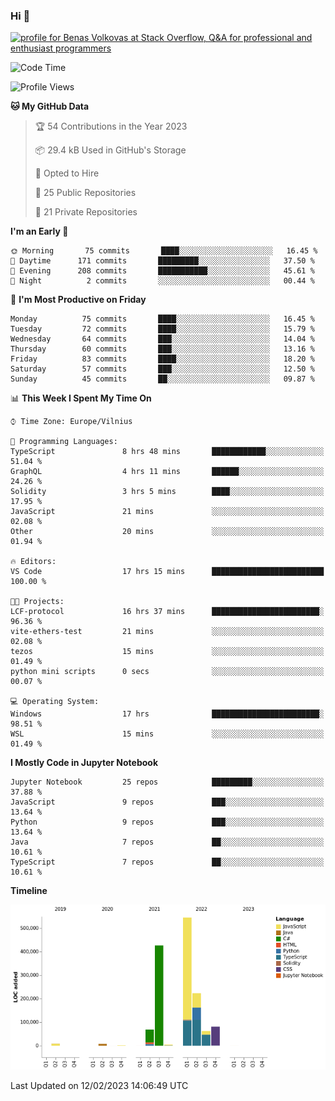 ### Hi 👋
<a href="https://stackoverflow.com/users/14954249/benas-volkovas"><img src="https://stackoverflow.com/users/flair/14954249.png?theme=dark" width="208" height="58" alt="profile for Benas Volkovas at Stack Overflow, Q&amp;A for professional and enthusiast programmers" title="profile for Benas Volkovas at Stack Overflow, Q&amp;A for professional and enthusiast programmers"></a>

<!--START_SECTION:waka-->
![Code Time](http://img.shields.io/badge/Code%20Time-1%2C259%20hrs%2027%20mins-blue)

![Profile Views](http://img.shields.io/badge/Profile%20Views-0-blue)

**🐱 My GitHub Data** 

> 🏆 54 Contributions in the Year 2023
 > 
> 📦 29.4 kB Used in GitHub's Storage 
 > 
> 💼 Opted to Hire
 > 
> 📜 25 Public Repositories 
 > 
> 🔑 21 Private Repositories  
 > 
**I'm an Early 🐤** 

```text
🌞 Morning       75 commits       ████░░░░░░░░░░░░░░░░░░░░░   16.45 % 
🌆 Daytime      171 commits       █████████░░░░░░░░░░░░░░░░   37.50 % 
🌃 Evening      208 commits       ███████████░░░░░░░░░░░░░░   45.61 % 
🌙 Night          2 commits       ░░░░░░░░░░░░░░░░░░░░░░░░░   00.44 % 

```
📅 **I'm Most Productive on Friday** 

```text
Monday          75 commits       ████░░░░░░░░░░░░░░░░░░░░░   16.45 % 
Tuesday         72 commits       ████░░░░░░░░░░░░░░░░░░░░░   15.79 % 
Wednesday       64 commits       ███░░░░░░░░░░░░░░░░░░░░░░   14.04 % 
Thursday        60 commits       ███░░░░░░░░░░░░░░░░░░░░░░   13.16 % 
Friday          83 commits       ████░░░░░░░░░░░░░░░░░░░░░   18.20 % 
Saturday        57 commits       ███░░░░░░░░░░░░░░░░░░░░░░   12.50 % 
Sunday          45 commits       ██░░░░░░░░░░░░░░░░░░░░░░░   09.87 % 

```


📊 **This Week I Spent My Time On** 

```text
⌚︎ Time Zone: Europe/Vilnius

💬 Programming Languages: 
TypeScript               8 hrs 48 mins       ████████████░░░░░░░░░░░░░   51.04 % 
GraphQL                  4 hrs 11 mins       ██████░░░░░░░░░░░░░░░░░░░   24.26 % 
Solidity                 3 hrs 5 mins        ████░░░░░░░░░░░░░░░░░░░░░   17.95 % 
JavaScript               21 mins             ░░░░░░░░░░░░░░░░░░░░░░░░░   02.08 % 
Other                    20 mins             ░░░░░░░░░░░░░░░░░░░░░░░░░   01.94 % 

🔥 Editors: 
VS Code                  17 hrs 15 mins      █████████████████████████   100.00 % 

🐱‍💻 Projects: 
LCF-protocol             16 hrs 37 mins      ████████████████████████░   96.36 % 
vite-ethers-test         21 mins             ░░░░░░░░░░░░░░░░░░░░░░░░░   02.08 % 
tezos                    15 mins             ░░░░░░░░░░░░░░░░░░░░░░░░░   01.49 % 
python mini scripts      0 secs              ░░░░░░░░░░░░░░░░░░░░░░░░░   00.07 % 

💻 Operating System: 
Windows                  17 hrs              ████████████████████████░   98.51 % 
WSL                      15 mins             ░░░░░░░░░░░░░░░░░░░░░░░░░   01.49 % 

```

**I Mostly Code in Jupyter Notebook** 

```text
Jupyter Notebook         25 repos            █████████░░░░░░░░░░░░░░░░   37.88 % 
JavaScript               9 repos             ███░░░░░░░░░░░░░░░░░░░░░░   13.64 % 
Python                   9 repos             ███░░░░░░░░░░░░░░░░░░░░░░   13.64 % 
Java                     7 repos             ██░░░░░░░░░░░░░░░░░░░░░░░   10.61 % 
TypeScript               7 repos             ██░░░░░░░░░░░░░░░░░░░░░░░   10.61 % 

```


**Timeline**

![Chart not found](https://raw.githubusercontent.com/BenasVolkovas/BenasVolkovas/main/charts/bar_graph.png) 


 Last Updated on 12/02/2023 14:06:49 UTC
<!--END_SECTION:waka-->
